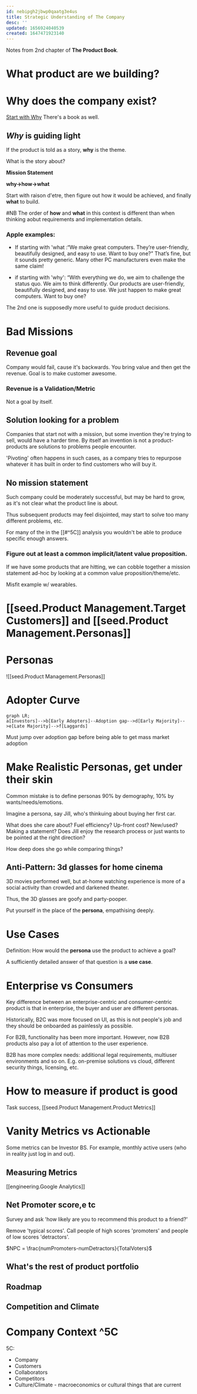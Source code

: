```yaml
---
id: nebipgh2jbwp0qaatg3e4us
title: Strategic Understanding of The Company
desc: ''
updated: 1656924040539
created: 1647471923140
---
```

Notes from 2nd chapter of __The Product Book__.

# What product are we building?


# Why does the company exist?

[Start with Why](https://www.youtube.com/watch?v=qp0HIF3SfI4&ab_channel=TED)
There's a book as well.

##  _Why_  is guiding light

If the product is told as a story, __why__ is the theme.  

What is the story about?

__Mission Statement__

__why->how->what__

Start with raison d'etre, then figure out how it would be achieved, and finally __what__ to build.

#NB The order of __how__ and __what__ in this context is different than when thinking aobut requirements and implementation details.

### Apple examples:
* If starting with 'what :“We make great computers. They’re user-friendly, beautifully designed, and
easy to use. Want to buy one?” That’s fine, but it sounds pretty generic.
Many other PC manufacturers even make the same claim!

* if starting with 'why': “With
everything we do, we aim to challenge the status quo. We aim to think
differently. Our products are user-friendly, beautifully designed, and easy
to use. We just happen to make great computers. Want to buy one?

The 2nd one is supposedly more useful to guide product decisions.

# Bad Missions
## Revenue goal

Company would fail, cause it's backwards. You bring value and then get the revenue. Goal is to make customer awesome.


### Revenue is a Validation/Metric

Not a goal by itself.


## Solution looking for a problem
 
 Companies that start not with a mission, but some invention they're trying to sell, would have a harder time.
 By itself an invention is not a product- products are solutions to problems people encounter.

 'Pivoting' often happens in such cases, as a company tries to repurpose whatever it has built in order to find customers who will buy it.

## No mission statement

Such company could be moderately successful, but may be hard to grow, as it's not clear what the product line is about. 

Thus subsequent products may feel disjointed, may start to solve too many different problems, etc.

For many of the in the [[#^5C]] analysis you wouldn't be able to produce specific enough answers.


### __Figure out at least a common implicit/latent value proposition.__

If we have some products that are hitting, we can cobble together a mission statement ad-hoc by looking at a common value proposition/theme/etc.

Misfit example w/ wearables.

# [[seed.Product Management.Target Customers]] and  [[seed.Product Management.Personas]]

# Personas

![[seed.Product Management.Personas]]


# Adopter Curve

```mermaid
graph LR;
a[Investors]-->b[Early Adopters]--Adoption gap-->d[Early Majority]-->e[Late Majority]-->f[Laggards]
```

Must jump over adoption gap before being able to get mass market adoption

# Make Realistic Personas, get under their skin

Common mistake is to define personas 90% by demography, 10% by wants/needs/emotions.

Imagine a persona, say Jill, who's thinkuing about buying her first car.

What does she care about? Fuel efficiency? Up-front cost? New/used? Making a statement? Does Jill enjoy the research process or just wants to be pointed at the right direction?

How deep does she go while comparing things?  


## Anti-Pattern: 3d glasses for home cinema

3D movies performed well, but at-home watching experience is more of a social activity than crowded and darkened theater.

Thus, the 3D glasses are goofy and party-pooper.

Put yourself in the place of the **persona**, empathising deeply.





#  Use Cases

Definition:
How would the **persona** use the product to achieve a goal?

A sufficiently detailed answer of that question is a **use case**.






# Enterprise vs Consumers

Key difference between an enterprise-centric and consumer-centric product is that in enterprise, the buyer and user are different personas. 

Historically, B2C was more focused on UI, as this is not people's job and they should be onboarded as painlessly as possible.

For B2B, functionality has been more important. However, now B2B products also pay a lot of attention to the user experience.

B2B has more complex needs: additional legal requirements, multiuser environments and so on.
E.g. on-premise solutions vs cloud, different security things, licensing, etc.




# How to measure if product is good

Task success, [[seed.Product Management.Product Metrics]]

# Vanity Metrics vs Actionable

 Some metrics can be Investor BS. For example, monthly active users (who in reality just log in and out).


## Measuring Metrics

[[engineering.Google Analytics]]

## Net Promoter score,e tc
Survey and ask 'how likely are you to recommend this product to a friend?'

Remove 'typical scores'. Call people of high scores 'promoters' and people of low scores 'detractors'.

$NPC = \frac{numPromoters-numDetractors}{TotalVoters}$

## What's the rest of product portfolio

## Roadmap

## Competition and Climate




# Company Context ^5C
5C:
* Company
* Customers
* Collaborators
* Competitors
* Culture/Climate - macroeconomics or cultural things that are current
